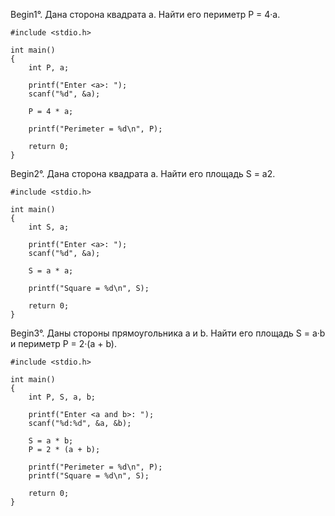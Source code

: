 Begin1°. Дана сторона квадрата a. Найти его периметр P = 4·a. 
```
#include <stdio.h>

int main()
{
    int P, a;

    printf("Enter <a>: ");
    scanf("%d", &a);

    P = 4 * a;

    printf("Perimeter = %d\n", P);

    return 0;
}
```

Begin2°. Дана сторона квадрата a. Найти его площадь S = a2. 
```
#include <stdio.h>

int main()
{
    int S, a;

    printf("Enter <a>: ");
    scanf("%d", &a);

    S = a * a;

    printf("Square = %d\n", S);

    return 0;
}
```

Begin3°. Даны стороны прямоугольника a и b. Найти его площадь S = a·b и периметр P = 2·(a + b). 
```
#include <stdio.h>

int main()
{
    int P, S, a, b;

    printf("Enter <a and b>: ");
    scanf("%d:%d", &a, &b);

    S = a * b;
    P = 2 * (a + b);

    printf("Perimeter = %d\n", P);
    printf("Square = %d\n", S);

    return 0;
}
```
